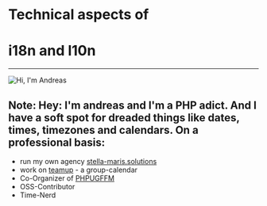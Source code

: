 # Technical aspects of
# i18n and l10n
---
![Hi, I'm Andreas](deck/resources/andreas.jpg)

Note: Hey: I'm andreas and I'm a PHP adict. And I have a soft spot for dreaded
things like dates, times, timezones and calendars. On a professional basis:
---
* run my own agency [stella-maris.solutions](https://stella-maris.solutions)
* work on [teamup](https://teamup.com) - a group-calendar
* Co-Organizer of [PHPUGFFM](http://phpugffm.de)
* OSS-Contributor
* Time-Nerd
